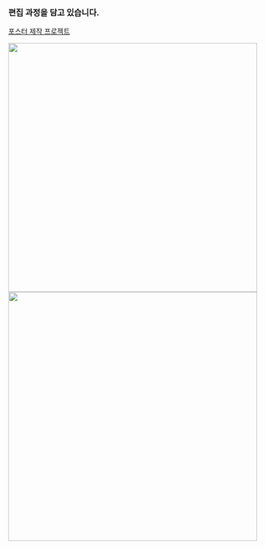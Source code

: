 ### 편집 과정을 담고 있습니다.
[포스터 제작 프로젝트](https://github.com/users/pory42/projects/3)

<img src="https://user-images.githubusercontent.com/51067403/206861748-51c01efa-1c19-4c01-badb-3d720bd92435.jpg" width="500">   <img src="https://user-images.githubusercontent.com/51067403/206861772-4f940397-d8e8-4ec7-90b6-792035a46671.jpg" width="500">
